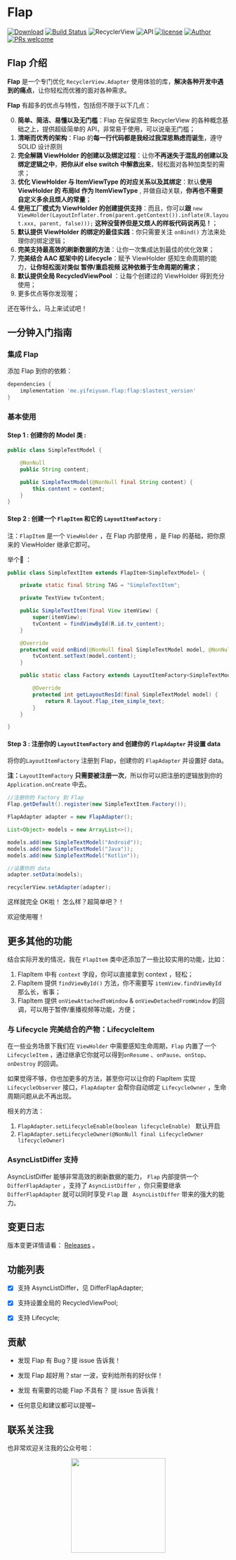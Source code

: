 # Flap


[![Download](https://api.bintray.com/packages/alancheen/maven/flap/images/download.svg?version=1.1.0)](https://bintray.com/alancheen/maven/flap/1.1.0/link) [![Build Status](https://travis-ci.org/AlanCheen/Flap.svg?branch=master)](https://travis-ci.org/AlanCheen/Flap) ![RecyclerView](https://img.shields.io/badge/RecyclerView-28.0.0-brightgreen.svg) ![API](https://img.shields.io/badge/API-14%2B-brightgreen.svg?style=flat) [![license](https://img.shields.io/github/license/AlanCheen/Flap.svg)](./LICENSE) [![Author](https://img.shields.io/badge/%E4%BD%9C%E8%80%85-%E7%A8%8B%E5%BA%8F%E4%BA%A6%E9%9D%9E%E7%8C%BF-blue.svg)](https://github.com/AlanCheen) [![PRs welcome](https://img.shields.io/badge/PRs-welcome-brightgreen.svg)](https://github.com/AlanCheen/Flap/pulls)

## Flap 介绍

**Flap** 是一个专门优化 `RecyclerView.Adapter` 使用体验的库，**解决各种开发中遇到的痛点**，让你轻松而优雅的面对各种需求。



**Flap** 有超多的优点与特性，包括但不限于以下几点：



0. **简单、简洁、易懂以及无门槛**：Flap 在保留原生 RecyclerView 的各种概念基础之上，提供超级简单的 API，非常易于使用，可以说毫无门槛；
1. **清晰而优秀的架构**：Flap 的**每一行代码都是我经过我深思熟虑而诞生**，遵守 SOLID 设计原则
2. **完全解耦 ViewHolder 的创建以及绑定过程**：让你**不再迷失于混乱的创建以及绑定逻辑之中**，**把你从if else switch 中解救出来**，轻松面对各种加类型的需求；
3. **优化 ViewHolder 与 ItemViewType 的对应关系以及其绑定**：默认**使用 ViewHolder 的 布局Id 作为 ItemViewType** , 并做自动关联，**你再也不需要自定义多余且烦人的常量**；
4. **使用工厂模式为 ViewHolder 的创建提供支持**：而且，你可以**跟**  `new ViewHolder(LayoutInflater.from(parent.getContext()).inflate(R.layout.xxx, parent, false)));` **这种没营养但是又烦人的样板代码说再见！**；
5. **默认提供 ViewHolder 的绑定的最佳实践**：你只需要关注 `onBind()` 方法来处理你的绑定逻辑；
6. **完美支持最高效的刷新数据的方法**：让你一次集成达到最佳的优化效果；
7. **完美结合 AAC 框架中的 Lifecycle**：赋予 ViewHolder 感知生命周期的能力，**让你轻松面对类似 暂停/重启视频 这种依赖于生命周期的需求**；
8. **默认提供全局 RecycledViewPool** ：让每个创建过的 ViewHolder 得到充分使用；
9. 更多优点等你发现喔；



还在等什么，马上来试试吧！



## 一分钟入门指南



### 集成 Flap

添加 Flap 到你的依赖：

```groovy
dependencies {
    implementation 'me.yifeiyuan.flap:flap:$lastest_version'
}
```



### 基本使用




#### Step 1 : 创建你的 Model 类 :

```java
public class SimpleTextModel {

    @NonNull
    public String content;

    public SimpleTextModel(@NonNull final String content) {
        this.content = content;
    }
}
```

#### Step 2 : 创建一个 `FlapItem` 和它的 `LayoutItemFactory` :

注：`FlapItem` 是一个 `ViewHolder` ，在 Flap 内部使用 ，是 Flap 的基础，把你原来的 ViewHolder 继承它即可。

举个🌰 ：

```java
public class SimpleTextItem extends FlapItem<SimpleTextModel> {

    private static final String TAG = "SimpleTextItem";

    private TextView tvContent;

    public SimpleTextItem(final View itemView) {
        super(itemView);
        tvContent = findViewById(R.id.tv_content);
    }

    @Override
    protected void onBind(@NonNull final SimpleTextModel model, @NonNull final FlapAdapter adapter, @NonNull final List<Object> payloads) {
        tvContent.setText(model.content);
    }

    public static class Factory extends LayoutItemFactory<SimpleTextModel, SimpleTextItem> {

        @Override
        protected int getLayoutResId(final SimpleTextModel model) {
            return R.layout.flap_item_simple_text;
        }
    }

}
```

#### Step 3 : 注册你的 `LayoutItemFactory` and 创建你的 `FlapAdapter` 并设置 data

将你的`LayoutItemFactory` 注册到 Flap，创建你的 `FlapAdapter` 并设置好 data。

**注：**`LayoutItemFactory` **只需要被注册一次**，所以你可以把注册的逻辑放到你的 `Application.onCreate` 中去。

```java
//注册你的 Factory 到 Flap
Flap.getDefault().register(new SimpleTextItem.Factory());

FlapAdapter adapter = new FlapAdapter();

List<Object> models = new ArrayList<>();

models.add(new SimpleTextModel("Android"));
models.add(new SimpleTextModel("Java"));
models.add(new SimpleTextModel("Kotlin"));

//设置你的 data
adapter.setData(models);

recyclerView.setAdapter(adapter);
```



这样就完全 OK啦！ 怎么样？超简单吧？！

欢迎使用喔！



## 更多其他的功能



结合实际开发的情况，我在 `FlapItem` 类中还添加了一些比较实用的功能，比如：



1. FlapItem 中有 `context` 字段，你可以直接拿到 context ，轻松；
2. FlapItem 提供 `findViewById()` 方法，你不需要写  `itemView.findViewById` 那么长，省事；
3. FlapItem 提供  `onViewAttachedToWindow` & `onViewDetachedFromWindow` 的回调，可以用于暂停/重播视频等功能，方便；



### 与 Lifecycle 完美结合的产物：LifecycleItem



在一些业务场景下我们在 `ViewHolder` 中需要感知生命周期，`Flap` 内置了一个 `LifecycleItem` ，通过继承它你就可以得到`onResume` 、`onPause`、`onStop`、`onDestroy`  的回调。



如果觉得不够，你也加更多的方法，甚至你可以让你的 FlapItem 实现 `LifecycleObserver` 接口，`FlapAdapter` 会帮你自动绑定 `LifecycleOwner` ，生命周期问题从此不再出现。



相关的方法：



1. `FlapAdapter.setLifecycleEnable(boolean lifecycleEnable) `   默认开启
2. `FlapAdapter.setLifecycleOwner(@NonNull final LifecycleOwner lifecycleOwner)`



### AsyncListDiffer 支持

AsyncListDiffer 能够非常高效的刷新数据的能力， `Flap`  内部提供一个 `DifferFlapAdapter` ，支持了 `AsyncListDiffer` ，你只需要继承 `DifferFlapAdapter` 就可以同时享受 `Flap` 跟 ` AsyncListDiffer` 带来的强大的能力。



## 变更日志

版本变更详情请看： [Releases](https://github.com/AlanCheen/Flap/releases) 。



## 功能列表

- [x] 支持 AsyncListDiffer，见 DifferFlapAdapter;
- [x] 支持设置全局的 RecycledViewPool;
- [x] 支持 Lifecycle;



## 贡献



- 发现 Flap 有 Bug？提 issue 告诉我！

- 发现 Flap 超好用？star 一波，安利给所有的好伙伴！
- 发现 有需要的功能 Flap 不具有？ 提 issue 告诉我！
- 任何意见和建议都可以提喔~



## 联系关注我

也非常欢迎关注我的公众号啦：

<p style="text-align: center;"><img alt="" src="https://cdn.nlark.com/yuque/0/2019/jpeg/138547/1546863515827-bd9dabf9-3e4b-4ea1-910f-e2f549b981cd.jpeg#align=left&display=inline&height=215&linkTarget=_blank&originHeight=430&originWidth=430&size=0&width=215" style="max-width: 250px; width: 215px;" /></p>


